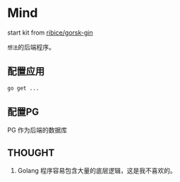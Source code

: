 # Mind

start kit from [ribice/gorsk-gin](https://github.com/ribice/gorsk-gin)

`想法`的后端程序。

## 配置应用

```bash
go get ...
```

## 配置PG

PG 作为后端的数据库


## THOUGHT

1. Golang 程序容易包含大量的底层逻辑，这是我不喜欢的。